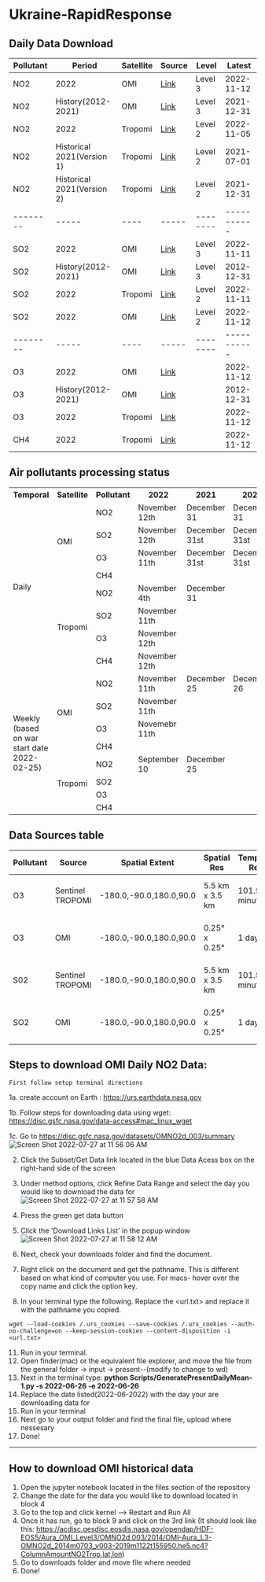 # Ukraine-RapidResponse


## Daily Data Download

|Pollutant|Period| Satellite |Source | Level |Latest |
|--------|-----|----|----- |--------|----------- |
| NO2 |2022 | OMI | [Link](https://disc.gsfc.nasa.gov/datasets/OMNO2d_003/summary) | Level 3 |2022-11-12|
| NO2 |History(2012-2021)| OMI | [Link](https://disc.gsfc.nasa.gov/datasets/OMNO2d_003/summary) | Level 3 |2021-12-31|
| NO2 |2022 | Tropomi | [Link](https://disc.gsfc.nasa.gov/datasets/S5P_L2__NO2____HiR_2/summary?keywords=S5P_L2__NO2) | Level 2 | 2022-11-05|
| NO2 |Historical 2021(Version 1)| Tropomi| [Link](https://disc.gsfc.nasa.gov/datasets/S5P_L2__NO2____HiR_1/summary?keywords=S5P_L2__NO2____HiR)| Level 2 |2021-07-01|
| NO2 | Historical 2021(Version 2)| Tropomi| [Link](https://disc.gsfc.nasa.gov/datasets/S5P_L2__NO2____HiR_2/summary?keywords=S5P_L2__NO2____HiR)| Level 2 |2021-12-31|
|--------|-----|----|----- |--------|----------- |
| SO2 |2022 | OMI | [Link](https://disc.gsfc.nasa.gov/datasets/OMSO2e_003/summary?keywords=omso2)|  Level 3 |2022-11-11|
| SO2 | History(2012-2021) | OMI | [Link](https://disc.gsfc.nasa.gov/datasets/OMSO2e_003/summary?keywords=omso2) |  Level 3 | 2012-12-31 |  
| SO2 |2022| Tropomi | [Link](https://disc.gsfc.nasa.gov/datasets/S5P_L2__SO2____HiR_2/summary?keywords=SO2%20sentinel) |  Level 2 | 2022-11-11|
| SO2 |2022 | OMI | [Link](https://disc.gsfc.nasa.gov/datasets/OMSO2G_003/summary?keywords=Sulphur%20Dioxide)| Level 2 |2022-11-12|
|--------|-----|----|----- |--------|----------- |
| O3 |2022| OMI|  [Link](https://disc.gsfc.nasa.gov/datasets/OMTO3G_003/summary?keywords=aura) |  |2022-11-12|
| O3 | History(2012-2021) | OMI | [Link](https://disc.gsfc.nasa.gov/datasets/OMTO3G_003/summary?keywords=aura) |  | 2012-12-31 |  
| O3 |2022| Tropomi | [Link](https://disc.gsfc.nasa.gov/datasets/S5P_L2__O3_TOT_HiR_2/summary?keywords=S5P_L2__O3) |  | 2022-11-12|
| CH4 |2022| Tropomi | [Link](https://disc.gsfc.nasa.gov/datasets/S5P_L2__CH4____HiR_2/summary?keywords=S5p%20ch4) |  | 2022-11-12|

## Air pollutants processing status

<table>
  <tr>
    <th>Temporal</th>
    <th>Satellite</th>
    <th>Pollutant</th>
    <th>2022</th>
    <th>2021</th>
    <th>2020</th>
    <th>2019</th>
    <th>2018</th>
    <th>2017</th>
    <th>2016</th>
	  <th>2015</th>
	  <th>2014</th>
	  <th>2013</th>
	  <th>2012</th>
  </tr>
  <tr>
    <td rowspan="8">Daily</td>
     <td rowspan="4">OMI</td>
     <td>NO2</td>
     <td>November 12th </td>
     <td>December 31</td>
     <td>December 31</td>
     <td>December 31</td>
     <td>December 31</td>
	  <td>December 31</td>
	   <td>December 31</td>
	   <td>December 31</td>
	   <td>December 31</td>
	   <td>December 31</td>
	   <td>December 31</td>
	  
  </tr>
  <tr>
  	<td>SO2</td>
    <td>November 12th</td>
    <td>December 31st</td>
    <td>December 31st</td>
    <td>December 31st</td>
    <td>December 31st</td>
	   <td>December 31st</td>
	   <td>December 31st</td>
	   <td>December 31st</td>
	   <td>December 31st</td>
	   <td>December 31st</td>
	   <td>December 31st</td>
  </tr>
    <tr>
  	<td>O3</td>
    <td>November 11th</td>
    <td>December 31st</td>
    <td>December 31st</td>
    <td>December 31st</td>
    <td>December 31st</td>
	     <td>December 31st</td>
	     <td>December 31st</td>
	     <td>December 31st</td>
	     <td>December 31st</td>
	     <td>December 31st</td>
	     <td>December 31st</td>
  </tr>
    <tr>
  	<td>CH4</td>
    <td></td>
    <td></td>
    <td></td>
    <td></td>
    <td></td>
	     <td></td>
	     <td></td>
	     <td></td>
	     <td></td>
	     <td></td>
	     <td></td>
  </tr>
  <tr>
    <td rowspan="4">Tropomi</td>
    <td>NO2</td>
    <td>November 4th</td>
    <td>December 31</td>
    <td></td>
    <td></td>
    <td></td>
	   <td></td>
	   <td></td>
	   <td></td>
	   <td></td>
	   <td></td>
	   <td></td>
  </tr>
  <tr>
  <td>SO2</td>
    <td>November 11th</td>
    <td></td>
    <td></td>
    <td></td>
    <td></td>
	   <td></td>
	   <td></td>
	   <td></td>
	   <td></td>
	   <td></td>
	   <td></td>
  </tr>
    <tr>
  	<td>O3</td>
    <td>November 12th</td>
    <td></td>
    <td></td>
    <td></td>
    <td></td>
	     <td></td>
	     <td></td>
	     <td></td>
	     <td></td>
	     <td></td>
	     <td></td>
  </tr>
    <tr>
  	<td>CH4</td>
    <td>November 12th</td>
    <td></td>
    <td></td>
    <td></td>
    <td></td>
	     <td></td>
	     <td></td>
	     <td></td>
	     <td></td>
	     <td></td>
	     <td></td>
  </tr>
  
  <tr>
    <td rowspan="8">Weekly (based on war start date 2022-02-25)</td>
     <td rowspan="4">OMI</td>
     <td>NO2</td>
     <td>November 11th</td>
     <td>December 25</td>
     <td>December 26</td>
     <td>December 28</td>
     <td>December 29</td>
	   <td>December 30</td>
	   <td>December 31</td>
	   <td>December 26</td>
	   <td>December 27</td>
	   <td>December 28</td>
	   <td>December 29</td>
  </tr>
  <tr>
    <td>SO2</td>
    <td>November 11th</td>
    <td></td>
    <td></td>
    <td></td>
    <td></td>
	   <td></td>
	   <td></td>
	   <td></td>
	   <td></td>
	   <td></td>
	   <td></td>
  </tr>
    <tr>
  	<td>O3</td>
    <td>Novemebr 11th</td>
    <td></td>
    <td></td>
    <td></td>
    <td></td>
	     <td></td>
	     <td></td>
	     <td></td>
	     <td></td>
	     <td></td>
	     <td></td>
  </tr>
    <tr>
  	<td>CH4</td>
    <td></td>
    <td></td>
    <td></td>
    <td></td>
    <td></td>
	     <td></td>
	     <td></td>
	     <td></td>
	     <td></td>
	     <td></td>
	     <td></td>
  </tr>
  <tr>
    <td rowspan="4">Tropomi</td>
    <td>NO2</td>
    <td>September 10</td>
    <td>December 25</td>
    <td></td>
    <td></td>
    <td></td>
	   <td></td>
	   <td></td>
	   <td></td>
	   <td></td>
	   <td></td>
	   <td></td>
  </tr>
  <tr>
  	<td>SO2</td>
    <td></td>
    <td></td>
    <td></td>
    <td></td>
    <td></td>
	   <td></td>
	   <td></td>
	   <td></td>
	   <td></td>
	   <td></td>
	   <td></td>
  </tr>
    <tr>
  	<td>O3</td>
    <td></td>
    <td></td>
    <td></td>
    <td></td>
    <td></td>
	     <td></td>
	     <td></td>
	     <td></td>
	     <td></td>
	     <td></td>
	     <td></td>
  </tr>
    <tr>
    <td>CH4</td>
    <td></td>
    <td></td>
    <td></td>
    <td></td>
    <td></td>
	     <td></td>
	     <td></td>
	     <td></td>
	     <td></td>
	     <td></td>
	     <td></td>
  </tr>
</table>

## Data Sources table
|Pollutant|Source|Spatial Extent|Spatial Res|Temporal Res|Temporal Extent|Short Name | Level | Link|
|--------|-----|----|----|-----|-----|-----|-----|----------- |
|O3|Sentinel TROPOMI|-180.0,-90.0,180.0,90.0|5.5 km x 3.5 km|101.5 minutes|2020-07-13 to 2022-08-07|S5P_L2__O3_TOT_HiR|L2|https://www.google.com/url?q=https://disc.gsfc.nasa.gov/datasets/S5P_L2__O3_TOT_HiR_2/summary?keywords%3DS5P_L2__O3&sa=D&source=editors&ust=1660156936974980&usg=AOvVaw041YZ-sLdoQ5-vjzRf062U|
|O3|OMI|-180.0,-90.0,180.0,90.0|0.25° x 0.25°|1 day|2004-10-01 to  2022-08-09|OMTO3G|L2|https://www.google.com/url?q=https://disc.gsfc.nasa.gov/datasets/OMTO3G_003/summary?keywords%3Daura&sa=D&source=editors&ust=1660156936983179&usg=AOvVaw1YyRv1zWv_l9QetRViXhN0|
|S02|Sentinel TROPOMI|-180.0,-90.0,180.0,90.0|5.5 km x 3.5 km|101.5 minutes|2020-07-13 to 2022-08-07|S5P_L2__SO2____HiR|L2|https://www.google.com/url?q=https://disc.gsfc.nasa.gov/datasets/S5P_L2__SO2____HiR_2/summary?keywords%3DSO2%2520sentinal&sa=D&source=editors&ust=1660156936978300&usg=AOvVaw0bx_6r_pUIZwVr5YLR84KB|
|SO2|OMI|-180.0,-90.0,180.0,90.0|0.25° x 0.25°|1 day|2004-10-01 to  2022-08-09|OMSO2G|L2|https://www.google.com/url?q=https://disc.gsfc.nasa.gov/datasets/OMSO2G_003/summary?keywords%3DSulphur%2520Dioxide&sa=D&source=editors&ust=1660156936980670&usg=AOvVaw08rjswE4UVcV8g6i3pGM6h|

## Steps to download OMI Daily NO2 Data:
    First follow setup terminal directions
    
1a. create account on Earth :
    https://urs.earthdata.nasa.gov
    
1b. Follow steps for downloading data using wget:
    https://disc.gsfc.nasa.gov/data-access#mac_linux_wget

1c. Go to https://disc.gsfc.nasa.gov/datasets/OMNO2d_003/summary
![Screen Shot 2022-07-27 at 11 56 06 AM](https://user-images.githubusercontent.com/47231057/181294364-b693f174-2d5a-47b0-a98e-691182c765f5.png)


2. Click the Subset/Get Data link located in the blue Data Acess box on the right-hand side of the screen


4. Under method options, click Refine Data Range and select the day you would like to download the data for
![Screen Shot 2022-07-27 at 11 57 58 AM](https://user-images.githubusercontent.com/47231057/181294513-45e0b717-0126-4d4f-806b-e3cfb5933b70.png)


6. Press the green get data button
7. Click the 'Download Links List' in the popup window
![Screen Shot 2022-07-27 at 11 58 12 AM](https://user-images.githubusercontent.com/47231057/181294473-ec0f4e3a-9596-4f93-b601-0165d453eee7.png)



8. Next, check your downloads folder and find the document.
9. Right click on the document and get the pathname. This is different based on what kind of computer you use. For macs- hover over the copy name and click the option key. 
10. In your terminal type the following. Replace the <url.txt> and replace it with the pathname you copied.

```wget --load-cookies /.urs_cookies --save-cookies /.urs_cookies --auth-no-challenge=on --keep-session-cookies --content-disposition -i <url.txt>```

11. Run in your terminal. 
12. Open finder(mac) or the equivalent file explorer, and move the file from the general folder -> input -> present--(modify to change to wd)
13. Next in the terminal type: **python Scripts/GeneratePresentDailyMean-1.py -s 2022-06-26 -e 2022-06-26**
14. Replace the date listed(2022-06-2022) with the day your are downloading data for
15. Run in your terminal
16. Next go to your output folder and find the final file, upload where nessesary
17. Done!

--------------------------------------


## How to download OMI historical data
1. Open the jupyter notebook located in the files section of the repository
2. Change the date for the data you would like to download located in block 4
3. Go to the top and click kernel --> Restart and Run All
4. Once it has run, go to block 9 and click on the 3rd link (It should look like this:  https://acdisc.gesdisc.eosdis.nasa.gov/opendap/HDF-EOS5/Aura_OMI_Level3/OMNO2d.003/2014/OMI-Aura_L3-OMNO2d_2014m0703_v003-2019m1122t155950.he5.nc4?ColumnAmountNO2Trop,lat,lon)
5. Go to downloads folder and move file where needed
6. Done!
